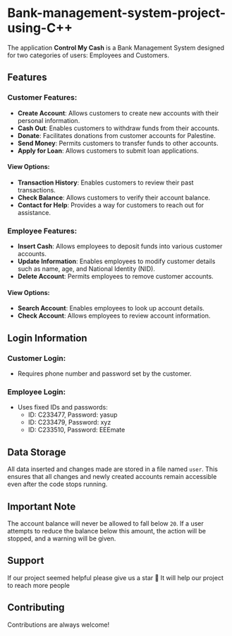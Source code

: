 # Bank-management-system-project-using-C++

The application **Control My Cash** is a Bank Management System designed for two categories of users: Employees and Customers.

## Features

### Customer Features:
- **Create Account**: Allows customers to create new accounts with their personal information.
- **Cash Out**: Enables customers to withdraw funds from their accounts.
- **Donate**: Facilitates donations from customer accounts for Palestine.
- **Send Money**: Permits customers to transfer funds to other accounts.
- **Apply for Loan**: Allows customers to submit loan applications.

#### View Options:
- **Transaction History**: Enables customers to review their past transactions.
- **Check Balance**: Allows customers to verify their account balance.
- **Contact for Help**: Provides a way for customers to reach out for assistance.

### Employee Features:
- **Insert Cash**: Allows employees to deposit funds into various customer accounts.
- **Update Information**: Enables employees to modify customer details such as name, age, and National Identity (NID).
- **Delete Account**: Permits employees to remove customer accounts.

#### View Options:
- **Search Account**: Enables employees to look up account details.
- **Check Account**: Allows employees to review account information.

## Login Information

### Customer Login:
- Requires phone number and password set by the customer.

### Employee Login:
- Uses fixed IDs and passwords:
  - ID: C233477, Password: yasup
  - ID: C233479, Password: xyz
  - ID: C233510, Password: EEEmate

## Data Storage

All data inserted and changes made are stored in a file named `user`. This ensures that all changes and newly created accounts remain accessible even after the code stops running.
## Important Note

The account balance will never be allowed to fall below `20`. If a user attempts to reduce the balance below this amount, the action will be stopped, and a warning will be given.

## Support
If our project seemed helpful please give us a star 🌟  It will help our project to reach more people
## Contributing

Contributions are always welcome!
